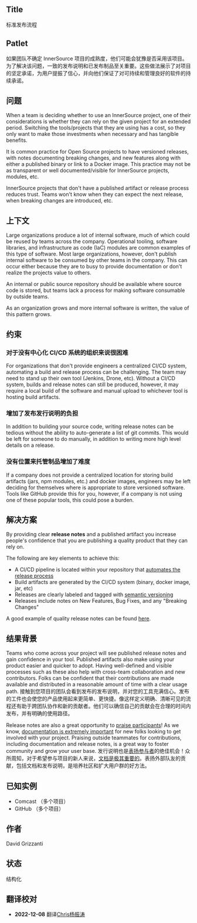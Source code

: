 ## Title

标准发布流程

## Patlet

如果团队不确定 InnerSource 项目的成熟度，他们可能会犹豫是否采用该项目。为了解决该问题，一致的发布说明和已发布制品至关重要。这些做法展示了对项目的坚定承诺，为用户提振了信心，并向他们保证了对可持续和管理良好的软件的持续承诺。

## 问题

When a team is deciding whether to use an InnerSource project, one of their considerations is whether they can rely on the given project for an extended period. Switching the tools/projects that they are using has a cost, so they only want to make those investments when necessary and has tangible benefits.

It is common practice for Open Source projects to have versioned releases, with notes documenting breaking changes, and new features along with either a published binary or link to a Docker image. This practice may not be as transparent or well documented/visible for InnerSource projects, modules, etc.

InnerSource projects that don't have a published artifact or release process reduces trust. Teams won't know when they can expect the next release, when breaking changes are introduced, etc.

## 上下文

Large organizations produce a lot of internal software, much of which could be reused by teams across the company. Operational tooling, software libraries, and infrastructure as code (IaC) modules are common examples of this type of software. Most large organizations, however, don't publish internal software to be consumed by other teams in the company. This can occur either because they are to busy to provide documentation or don't realize the projects value to others.

An internal or public source repository should be available where source code is stored, but teams lack a process for making software consumable by outside teams.

As an organization grows and more internal software is written, the value of this pattern grows.

## 约束

### 对于没有中心化 CI/CD 系统的组织来说很困难

For organizations that don't provide engineers a centralized CI/CD system, automating a build and release process can be challenging. The team may need to stand up their own tool (Jenkins, Drone, etc). Without a CI/CD system, builds and release notes can still be produced, however, it may require a local build of the software and manual upload to whichever tool is hosting build artifacts.

### 增加了发布发行说明的负担

In addition to building your source code, writing release notes can be tedious without the ability to auto-generate a list of git commits. This would be left for someone to do manually, in addition to writing more high level details on a release.

### 没有位置来托管制品增加了难度

If a company does not provide a centralized location for storing build artifacts (jars, npm modules, etc.) and docker images, engineers may be left deciding for themselves where is appropriate to store versioned software. Tools like GitHub provide this for you, however, if a company is not using one of these popular tools, this could pose a burden.

## 解决方案

By providing clear **release notes** and a published artifact you increase people's confidence that you are publishing a quality product that they can rely on.

The following are key elements to achieve this:

- A CI/CD pipeline is located within your repository that [automates the release process](https://opensource.guide/best-practices/#use-tools-to-automate-basic-maintenance-tasks)
- Build artifacts are generated by the CI/CD system (binary, docker image, jar, etc)
- Releases are clearly labeled and tagged with [semantic versioning](https://github.com/semantic-release/semantic-release)
- Releases include notes on New Features, Bug Fixes, and any "Breaking Changes"

A good example of quality release notes can be found [here](https://github.com/jaegertracing/jaeger/releases).

## 结果背景

Teams who come across your project will see published release notes and gain confidence in your tool. Published artifacts also make using your product easier and quicker to adopt. Having well-defined and visible processes such as these also help with cross-team collaboration and new contributors. Folks can be confident that their contributions are made available and distributed in a reasonable amount of time with a clear usage path.
接触到您项目的团队会看到发布的发布说明，并对您的工具充满信心。发布的工件也会使您的产品使用起来更简单、更快捷。像这样定义明确、清晰可见的流程还有助于跨团队协作和新的贡献者。他们可以确信自己的贡献会在合理的时间内发布，并有明确的使用路径。

Release notes are also a great opportunity to [praise participants](praise-participants.md)! As we know, [documentation is extremely important](base-documentation.md) for new folks looking to get involved with your project. Praising outside teammates for contributions, including documentation and release notes, is a great way to foster community and grow your user base.
发行说明也是[表扬参与者](raise-participants.md)的绝佳机会！众所周知，对于希望参与项目的新人来说，[文档是极其重要的](base-documentation.md)。表扬外部队友的贡献，包括文档和发布说明，是培养社区和扩大用户群的好方法。

## 已知实例

* Comcast （多个项目）
* GitHub （多个项目）

## 作者

David Grizzanti

## 状态

结构化

## 翻译校对

* **2022-12-08** 翻译[Chris杨振涛](https:github.com/node)
